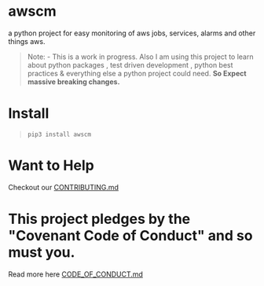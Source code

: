 # awscm
a python project for easy monitoring of aws jobs, services, alarms and other things aws.

> Note: - This is a work in progress. Also I am using this project to learn about python packages , test driven development , python best practices & everything else a python project could need.
**So Expect massive breaking changes.** 

# Install
> `pip3 install awscm`

# Want to Help
Checkout our [CONTRIBUTING.md](/CONTRIBUTING.md)

# This project pledges by the "Covenant Code of Conduct" and so must you.
Read more here [CODE_OF_CONDUCT.md](/CODE_OF_CONDUCT.md)